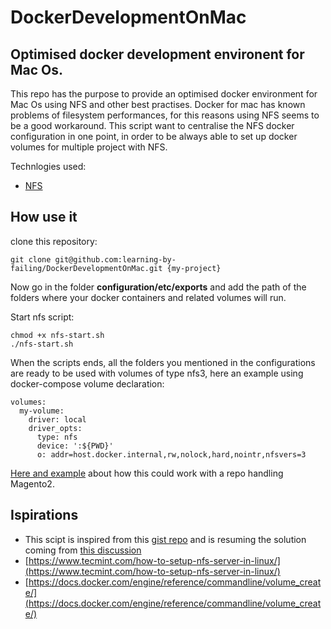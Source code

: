 # DockerDevelopmentOnMac
Optimised docker development environent for Mac Os.
---

This repo has the purpose to provide an optimised docker environment for Mac Os using NFS and other best practises.
Docker for mac has known problems of filesystem performances, for this reasons using NFS seems to be a good workaround.
This script want to centralise the NFS docker configuration in one point, in order to be always able to set up docker
volumes for multiple project with NFS.

Technlogies used:
* [NFS](https://en.wikipedia.org/wiki/Network_File_System)

## How use it
clone this repository:
```
git clone git@github.com:learning-by-failing/DockerDevelopmentOnMac.git {my-project}
```

Now go in the folder **configuration/etc/exports** and add the path of the folders where your docker containers
and related volumes will run.

Start nfs script:
```
chmod +x nfs-start.sh
./nfs-start.sh
```

When the scripts ends, all the folders you mentioned in the configurations are ready to be used with volumes of type 
nfs3, here an example using docker-compose volume declaration:
```
volumes:
  my-volume:
    driver: local
    driver_opts:
      type: nfs
      device: ':${PWD}'
      o: addr=host.docker.internal,rw,nolock,hard,nointr,nfsvers=3
```

[Here and example](https://github.com/learning-by-failing/magento2ceDevEnvironment) about how this could work with a repo handling Magento2.

## Ispirations
- This scipt is inspired from this 
[gist repo](https://gist.github.com/seanhandley/7dad300420e5f8f02e7243b7651c6657#file-setup_native_nfs_docker_osx-sh) 
and is resuming the solution coming from [this discussion](https://github.com/docker/for-mac/issues/1592)
- [https://www.tecmint.com/how-to-setup-nfs-server-in-linux/](https://www.tecmint.com/how-to-setup-nfs-server-in-linux/)
- [https://docs.docker.com/engine/reference/commandline/volume_create/](https://docs.docker.com/engine/reference/commandline/volume_create/)

